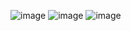 ![image](https://user-images.githubusercontent.com/21165474/229394276-e11788a2-b270-4813-bc51-aa1142e67c71.png)
![image](https://user-images.githubusercontent.com/21165474/229394326-2efca7cd-8755-41aa-83f2-1aa7a8482929.png)
![image](https://user-images.githubusercontent.com/21165474/229394427-14a0e43e-9990-447c-a82d-a4abd750a1ca.png)



